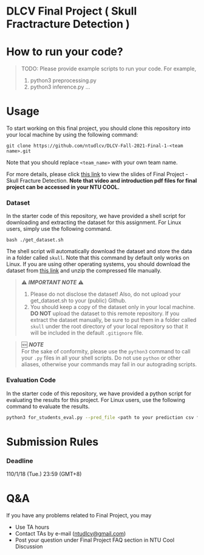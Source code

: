 # DLCV Final Project ( Skull Fractracture Detection )

# How to run your code?
> TODO: Please provide example scripts to run your code. For example, 
> 1. python3 preprocessing.py <Path to Blood_data>
> 2. python3 inference.py <Path to the output csv file>
> ...

    
# Usage
To start working on this final project, you should clone this repository into your local machine by using the following command:

    git clone https://github.com/ntudlcv/DLCV-Fall-2021-Final-1-<team name>.git
  
Note that you should replace `<team_name>` with your own team name.

For more details, please click [this link](https://drive.google.com/drive/folders/13PQuQv4dllmdlA7lJNiLDiZ7gOxge2oJ?usp=sharing) to view the slides of Final Project - Skull Fracture Detection. **Note that video and introduction pdf files for final project can be accessed in your NTU COOL.**

### Dataset
In the starter code of this repository, we have provided a shell script for downloading and extracting the dataset for this assignment. For Linux users, simply use the following command.

    bash ./get_dataset.sh
The shell script will automatically download the dataset and store the data in a folder called `skull`. Note that this command by default only works on Linux. If you are using other operating systems, you should download the dataset from [this link](https://drive.google.com/file/d/1i2MlS-eAkx0bFFKirSEmQyp5_FIPJO7p/view?fbclid=IwAR3-xGO3EOTQBoTR_PtCAlHIVK_QxMz-WmzoiZrSC8PWsdM1k0xGU5HW6vg) and unzip the compressed file manually.

> ⚠️ ***IMPORTANT NOTE*** ⚠️  
> 1. Please do not disclose the dataset! Also, do not upload your get_dataset.sh to your (public) Github.
> 2. You should keep a copy of the dataset only in your local machine. **DO NOT** upload the dataset to this remote repository. If you extract the dataset manually, be sure to put them in a folder called `skull` under the root directory of your local repository so that it will be included in the default `.gitignore` file.

> 🆕 ***NOTE***  
> For the sake of conformity, please use the `python3` command to call your `.py` files in all your shell scripts. Do not use `python` or other aliases, otherwise your commands may fail in our autograding scripts.

### Evaluation Code
In the starter code of this repository, we have provided a python script for evaluating the results for this project. For Linux users, use the following command to evaluate the results.
```bash
python3 for_students_eval.py --pred_file <path to your prediction csv file> --gt_file <path to the ground-truth csv file>
```

# Submission Rules
### Deadline
110/1/18 (Tue.) 23:59 (GMT+8)
    
# Q&A
If you have any problems related to Final Project, you may
- Use TA hours
- Contact TAs by e-mail ([ntudlcv@gmail.com](mailto:ntudlcv@gmail.com))
- Post your question under Final Project FAQ section in NTU Cool Discussion
